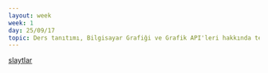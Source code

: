 ```yaml
---
layout: week
week: 1
day: 25/09/17
topic: Ders tanıtımı, Bilgisayar Grafiği ve Grafik API'leri hakkında temel bilgiler
---
```

[slaytlar](../files/bca611-cg/lecture1/cg-ders1.pdf)
